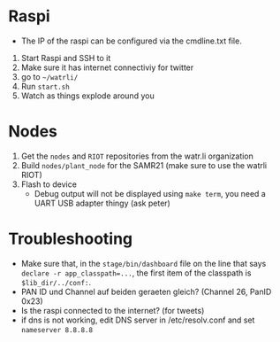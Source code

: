 # Raspi

* The IP of the raspi can be configured via the cmdline.txt file.

1. Start Raspi and SSH to it
2. Make sure it has internet connectiviy for twitter
3. go to `~/watrli/`
4. Run `start.sh`
5. Watch as things explode around you


# Nodes

1. Get the `nodes` and `RIOT` repositories from the watr.li organization
2. Build `nodes/plant_node` for the SAMR21 (make sure to use the watrli RIOT)
3. Flash to device
    * Debug output will not be displayed using `make term`, you need a UART USB adapter thingy (ask peter)

# Troubleshooting

* Make sure that, in the `stage/bin/dashboard` file on the line that says `declare -r app_classpath=...`, the first item of the classpath is `$lib_dir/../conf:`.
* PAN ID und Channel auf beiden geraeten gleich? (Channel 26, PanID 0x23) 
* Is the raspi connected to the internet? (for tweets)
* if dns is not working, edit DNS server in /etc/resolv.conf and set `nameserver 8.8.8.8`
